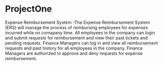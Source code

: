 # ProjectOne
Expense Reimbursement System
-The Expense Reimbursement System (ERS) will manage the process of reimbursing
employees for expenses incurred while on comapany time. All employees in the company 
can login and submit requests for reimbursement and view their past tickets
and pending requests. Finance Managers can log in and view all reimbursement 
requests and past history for all employees in the company. Finance Managers
are authorized to approve and deny requests for expense reimbursement.
